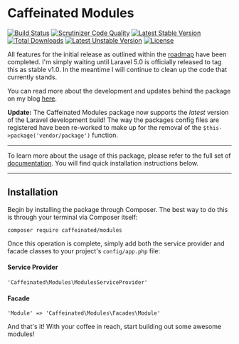 Caffeinated Modules
===================
[![Build Status](https://travis-ci.org/caffeinated/modules.svg?branch=master)](https://travis-ci.org/caffeinated/modules)
[![Scrutinizer Code Quality](https://scrutinizer-ci.com/g/caffeinated/modules/badges/quality-score.png?b=master)](https://scrutinizer-ci.com/g/caffeinated/modules/?branch=master)
[![Latest Stable Version](https://poser.pugx.org/caffeinated/modules/v/stable.svg)](https://packagist.org/packages/caffeinated/modules)
[![Total Downloads](https://poser.pugx.org/caffeinated/modules/downloads.svg)](https://packagist.org/packages/caffeinated/modules)
[![Latest Unstable Version](https://poser.pugx.org/caffeinated/modules/v/unstable.svg)](https://packagist.org/packages/caffeinated/modules)
[![License](https://poser.pugx.org/caffeinated/modules/license.svg)](https://packagist.org/packages/caffeinated/modules)

All features for the initial release as outlined within the [roadmap](http://codex.caffeinated.ninja/modules/master/roadmap) have been completed. I'm simply waiting until Laravel 5.0 is officially released to tag this as stable v1.0. In the meantime I will continue to clean up the code that currently stands.

You can read more about the development and updates behind the package on my blog [here](http://caffeinated.ninja).

**Update:** The Caffeinated Modules package now supports the *latest* version of the Laravel development build! The way the packages config files are registered have been re-worked to make up for the removal of the `$this->package('vendor/package')` function.

---

To learn more about the usage of this package, please refer to the full set of [documentation](http://codex.caffeinated.ninja/modules/master). You will find quick installation instructions below.

---

Installation
------------
Begin by installing the package through Composer. The best way to do this is through your terminal via Composer itself:

```
composer require caffeinated/modules
```

Once this operation is complete, simply add both the service provider and facade classes to your project's `config/app.php` file:

#### Service Provider
```
'Caffeinated\Modules\ModulesServiceProvider'
```

#### Facade
```
'Module' => 'Caffeinated\Modules\Facades\Module'
```

And that's it! With your coffee in reach, start building out some awesome modules!
